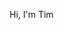 Hi, I'm Tim 

<!--
**talazad0/talazad0** is a ✨ _special_ ✨ repository because its `README.md` (this file) appears on your GitHub profile.

I am a junior full stack developer, living in London, England.

  🔭 I’m currently working on a step tracker including the ability to set daily goals
- 🌱 I’m currently working on improving my JavaScript and other multi use programming languages
- 👯 I’m looking to collaborate on ...
- 🤔 I’m looking for help with ...
- 💬 Ask me about ...
- 📫 How to reach me: ...
- 😄 Pronouns: ...
- ⚡ Fun fact: ...
-->
